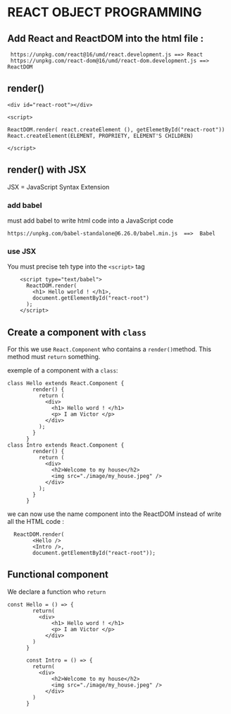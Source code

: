 # REACT OBJECT PROGRAMMING

## Add React and ReactDOM into the html file :

```
 https://unpkg.com/react@16/umd/react.development.js ==> React
 https://unpkg.com/react-dom@16/umd/react-dom.development.js ==> ReactDOM
```

## render()

```
<div id="react-root"></div>

<script>

ReactDOM.render( react.createElement (), getElemetById("react-root"))
React.createElement(ELEMENT, PROPRIETY, ELEMENT'S CHILDREN)

</script>
```

## render() with JSX

JSX = JavaScript Syntax Extension

### add babel

must add babel to write html code into a JavaScript code

```
https://unpkg.com/babel-standalone@6.26.0/babel.min.js  ==>  Babel
```

### use JSX

You must precise teh type into the `<script>` tag

```
    <script type="text/babel">
      ReactDOM.render(
        <h1> Hello world ! </h1>,
        document.getElementById("react-root")
      );
    </script>
```

## Create a component with `class`

For this we use `React.Component` who contains a `render()`method.
This method must `return` something.

exemple of a component with a `class`:

```react
class Hello extends React.Component {
        render() {
          return (
            <div>
              <h1> Hello word ! </h1>
              <p> I am Victor </p>
            </div>
          );
        }
      }
class Intro extends React.Component {
        render() {
          return (
            <div>
              <h2>Welcome to my house</h2>
              <img src="./image/my_house.jpeg" />
            </div>
          );
        }
      }
```

we can now use the name component into the ReactDOM instead of write all the HTML code :

```react
  ReactDOM.render(
        <Hello />
        <Intro />,
        document.getElementById("react-root"));
```

## Functional component

We declare a function who `return`

```react
const Hello = () => {
        return(
          <div>
              <h1> Hello word ! </h1>
              <p> I am Victor </p>
            </div>
        )
      }

      const Intro = () => {
        return(
          <div>
              <h2>Welcome to my house</h2>
              <img src="./image/my_house.jpeg" />
            </div>
        )
      }
```
